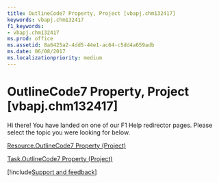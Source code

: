 ```yaml
---
title: OutlineCode7 Property, Project [vbapj.chm132417]
keywords: vbapj.chm132417
f1_keywords:
- vbapj.chm132417
ms.prod: office
ms.assetid: 8a6425a2-4dd5-44e1-ac64-c5dd4a659adb
ms.date: 06/08/2017
ms.localizationpriority: medium
---
```



# OutlineCode7 Property, Project [vbapj.chm132417]

Hi there! You have landed on one of our F1 Help redirector pages. Please select the topic you were looking for below.

[Resource.OutlineCode7 Property (Project)](https://msdn.microsoft.com/library/c5dcd3e4-d75f-9b6c-2d55-21bf97e10ef0%28Office.15%29.aspx)

[Task.OutlineCode7 Property (Project)](https://msdn.microsoft.com/library/e5518464-0b2d-e2ea-dc29-dfec4cdb8d3a%28Office.15%29.aspx)

[!include[Support and feedback](~/includes/feedback-boilerplate.md)]